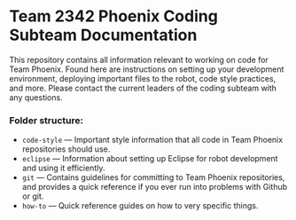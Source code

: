 # Team 2342 Phoenix Coding Subteam Documentation

This repository contains all information relevant to working on code for Team Phoenix. Found here are instructions on setting up your development environment, deploying important files to the robot, code style practices, and more. Please contact the current leaders of the coding subteam with any questions.

### Folder structure:

- `code-style` — Important style information that all code in Team Phoenix repositories should use.
- `eclipse` — Information about setting up Eclipse for robot development and using it efficiently.
- `git` — Contains guidelines for committing to Team Phoenix repositories, and provides a quick reference if you ever run into problems with Github or git.
- `how-to` — Quick reference guides on how to very specific things.